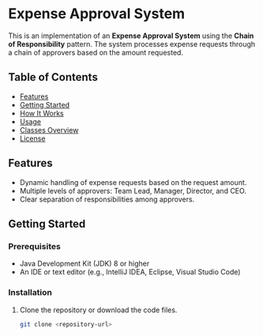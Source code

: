 # Expense Approval System

This is an implementation of an **Expense Approval System** using the **Chain of Responsibility** pattern. The system processes expense requests through a chain of approvers based on the amount requested.

## Table of Contents

- [Features](#features)
- [Getting Started](#getting-started)
- [How It Works](#how-it-works)
- [Usage](#usage)
- [Classes Overview](#classes-overview)
- [License](#license)

## Features

- Dynamic handling of expense requests based on the request amount.
- Multiple levels of approvers: Team Lead, Manager, Director, and CEO.
- Clear separation of responsibilities among approvers.

## Getting Started

### Prerequisites

- Java Development Kit (JDK) 8 or higher
- An IDE or text editor (e.g., IntelliJ IDEA, Eclipse, Visual Studio Code)

### Installation

1. Clone the repository or download the code files.
   ```bash
   git clone <repository-url>
